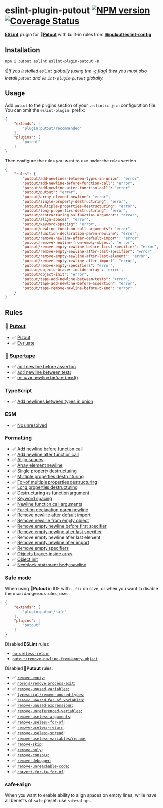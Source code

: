 # eslint-plugin-putout [![NPM version][NPMIMGURL]][NPMURL] [![Coverage Status][CoverageIMGURL]][CoverageURL]

[NPMIMGURL]: https://img.shields.io/npm/v/eslint-plugin-putout.svg?style=flat&longCache=true
[NPMURL]: https://npmjs.org/package/eslint-plugin-putout "npm"
[CoverageURL]: https://coveralls.io/github/coderaiser/putout?branch=master
[CoverageIMGURL]: https://coveralls.io/repos/coderaiser/putout/badge.svg?branch=master&service=github

[**ESLint**](https://eslint.org) plugin for 🐊[**Putout**](https://github.com/coderaiser/putout) with built-in rules from [**@putout/eslint-config**](https://github.com/coderaiser/putout/tree/master/packages/eslint-config#readme).

## Installation

```
npm i putout eslint eslint-plugin-putout -D
```

☝️*If you installed `eslint` globally (using the `-g` flag) then you must also install `putout` and `eslint-plugin-putout` globally.*

## Usage

Add `putout` to the plugins section of your `.eslintrc.json` configuration file. You can omit the `eslint-plugin-` prefix:

```json
{
    "extends": [
        "plugin:putout/recommended"
    ],
    "plugins": [
        "putout"
    ]
}
```

Then configure the rules you want to use under the rules section.

```json
{
    "rules": {
        "putout/add-newlines-between-types-in-union": "error",
        "putout/add-newline-before-function-call": "error",
        "putout/add-newline-after-function-call": "error",
        "putout/putout": "error",
        "putout/array-element-newline": "error",
        "putout/single-property-destructuring": "error",
        "putout/multiple-properties-destructuring": "error",
        "putout/long-properties-destructuring": "error",
        "putout/destructuring-as-function-argument": "error",
        "putout/align-spaces": "error",
        "putout/keyword-spacing": "error",
        "putout/newline-function-call-arguments": "error",
        "putout/function-declaration-paren-newline": "error",
        "putout/remove-newline-after-default-import": "error",
        "putout/remove-newline-from-empty-object": "error",
        "putout/remove-empty-newline-before-first-specifier": "error",
        "putout/remove-empty-newline-after-last-specifier": "error",
        "putout/remove-empty-newline-after-last-element": "error",
        "putout/remove-empty-newline-after-import": "error",
        "putout/remove-empty-specifiers": "error",
        "putout/objects-braces-inside-array": "error",
        "putout/object-init": "error",
        "putout/tape-add-newline-between-tests": "error",
        "putout/tape-add-newline-before-assertion": "error",
        "putout/tape-remove-newline-before-t-end": "error"
    }
}
```

## Rules

### 🐊 [Putout](https://github.com/coderaiser/putout#readme)

- ✅ [Putout](/packages/eslint-plugin-putout/lib/putout#readme)
- ✅ [Evaluate](/packages/eslint-plugin-putout/lib/evaluate#readme)

### 📼 [Supertape](https://github.com/coderaiser/supertape#readme)

- ✅ [add newline before assertion](/packages/eslint-plugin-putout/lib/tape-add-newline-before-assertion#readme)
- ✅ [add newline between tests](/packages/eslint-plugin-putout/lib/tape-add-newline-between-tests#readme)
- ✅ [remove newline before t.end()](/packages/eslint-plugin-putout/lib/tape-remove-newline-before-t-end#readme)

### TypeScript

- ✅ [Add newlines between types in union](/packages/eslint-plugin-putout/lib/add-newlines-between-types-in-union#readme)

### ESM

- ✅ [No unresolved](/packages/eslint-plugin-putout/lib/no-unresolved#readme)

### Formatting

- ✅ [Add newline before function call](/packages/eslint-plugin-putout/lib/add-newline-before-function-call#readme)
- ✅ [Add newline after function call](/packages/eslint-plugin-putout/lib/add-newline-after-function-call#readme)
- ✅ [Align spaces](/packages/eslint-plugin-putout/lib/align-spaces#readme)
- ✅ [Array element newline](/packages/eslint-plugin-putout/lib/array-element-newline#readme)
- ✅ [Single property destructuring](/packages/eslint-plugin-putout/lib/single-property-destructuring#readme)
- ✅ [Multiple properties destructuring](/packages/eslint-plugin-putout/lib/multiple-properties-destructuring#readme)
- ✅ [For-of multiple properties destructuring](/packages/eslint-plugin-putout/lib/for-of-multiple-properties-destructuring#readme)
- ✅ [Long properties destructuring](/packages/eslint-plugin-putout/lib/long-properties-destructuring#readme)
- ✅ [Destructuring as function argument](/packages/eslint-plugin-putout/lib/destructuring-as-function-argument#readme)
- ✅ [Keyword spacing](/packages/eslint-plugin-putout/lib/keyword-spacing#readme)
- ✅ [Newline function call arguments](/packages/eslint-plugin-putout/lib/newline-function-call-arguments#readme)
- ✅ [Function declaration paren newline](/packages/eslint-plugin-putout/lib/function-declaration-paren-newline#readme)
- ✅ [Remove newline after default import](/packages/eslint-plugin-putout/lib/remove-newline-after-default-import#readme)
- ✅ [Remove newline from empty object](/packages/eslint-plugin-putout/lib/remove-newline-from-empty-object#readme)
- ✅ [Remove empty newline before first specifier](/packages/eslint-plugin-putout/lib/remove-empty-newline-before-first-specifier#readme)
- ✅ [Remove empty newline after last specifier](/packages/eslint-plugin-putout/lib/remove-empty-newline-after-last-specifier#readme)
- ✅ [Remove empty newline after last element](/packages/eslint-plugin-putout/lib/remove-empty-newline-after-last-element#readme)
- ✅ [Remove empty newline after import](/packages/eslint-plugin-putout/lib/remove-empty-newline-after-import#readme)
- ✅ [Remove empty specifiers](/packages/eslint-plugin-putout/lib/remove-empty-specifiers#readme)
- ✅ [Objects braces inside array](/packages/eslint-plugin-putout/lib/objects-braces-inside-array#readme)
- ✅ [Object init](/packages/eslint-plugin-putout/lib/object-init#readme)
- ✅ [Nonblock statement body newline](/packages/eslint-plugin-putout/lib/non-block-statement-body-newline#readme)

### Safe mode

When using 🐊**Putout** in IDE with `--fix` on save, or when you want to disable the most dangerous rules, use:

```json
{
    "extends": [
        "plugin:putout/safe"
    ],
    "plugins": [
        "putout"
    ]
}
```

Disabled **ESLint** rules:

- [`no-useless-return`](https://eslint.org/docs/rules/no-useless-return#readme)
- [`putout/remove-newline-from-empty-object`](https://github.com/coderaiser/putout/tree/master/packages/eslint-plugin-putout/lib/remove-newline-from-empty-object#readme)

Disabled 🐊**Putout** rules:

- ✅ [`remove-empty`](https://github.com/coderaiser/putout/tree/v24.0.0/packages/plugin-remove-empty#readme);
- ✅ [`nodejs/remove-process-exit`](https://github.com/coderaiser/putout/tree/v24.0.0/packages/plugin-nodejs#remove-process-exit#readme);
- ✅ [`remove-unused-variables`](https://github.com/coderaiser/putout/tree/v24.0.0/packages/plugin-remove-unused-variables#readme);
- ✅ [`typescript/remove-unused-types`](https://github.com/coderaiser/putout/tree/v24.0.2/packages/plugin-typescript#remove-unused-types#readme);
- ✅ [`remove-unused-for-of-variables`](https://github.com/coderaiser/putout/tree/v24.0.0/packages/plugin-remove-unused-for-of-variables#readme);
- ✅ [`remove-unused-expressions`](https://github.com/coderaiser/putout/tree/v24.0.0/packages/plugin-removeunused-expressions#readme);
- ✅ [`remove-unreferenced-variables`](https://github.com/coderaiser/putout/tree/24.1.0/packages/plugin-remove-unreferenced-variables#readme);
- ✅ [`remove-useless-arguments`](https://github.com/coderaiser/putout/tree/master/packages/plugin-remove-useless-arguments#readme);
- ✅ [`remove-useless-for-of`](https://github.com/coderaiser/putout/tree/master/packages/plugin-remove-useless-for-of#readme);
- ✅ [`remove-useless-return`](https://github.com/coderaiser/putout/tree/master/packages/plugin-remove-useless-return#readme);
- ✅ [`remove-useless-spread`](https://github.com/coderaiser/putout/tree/master/packages/plugin-remove-useless-spread/#readme#readme);
- ✅ [`remove-useless-variables/rename`](https://github.com/coderaiser/putout/tree/master/packages/plugin-remove-useless-arguments#rename#readme);
- ✅ [`remove-skip`](https://github.com/coderaiser/putout/tree/v24.0.0/packages/plugin-tape#remove-skip);
- ✅ [`remove-only`](https://github.com/coderaiser/putout/tree/v24.0.0/packages/plugin-tape#remove-only);
- ✅ [`remove-console`](https://github.com/coderaiser/putout/tree/v24.0.0/packages/plugin-remove-console#readme);
- ✅ [`remove-debugger`](https://github.com/coderaiser/putout/tree/v24.0.0/packages/plugin-remove-debugger#readme);
- ✅ [`remove-unreachable-code`](https://github.com/coderaiser/putout/tree/v24.0.0/packages/plugin-remove-unreachable-code#readme);
- ✅ [`convert-for-to-for-of`](https://github.com/coderaiser/putout/tree/v24.0.0/packages/plugin-convert-for-to-for-of#readme);

### safe+align

When you want to enable ability to align spaces on empty lines, while have all benefits of `safe` preset: use `safe+align`.
